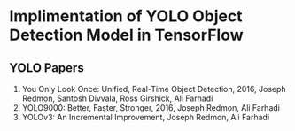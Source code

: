 # Implimentation of YOLO Object Detection Model in TensorFlow

## YOLO Papers

1. You Only Look Once: Unified, Real-Time Object Detection, 2016, Joseph Redmon, Santosh Divvala, Ross Girshick, Ali Farhadi
2. YOLO9000: Better, Faster, Stronger, 2016, Joseph Redmon, Ali Farhadi
3. YOLOv3: An Incremental Improvement, Joseph Redmon, Ali Farhadi
